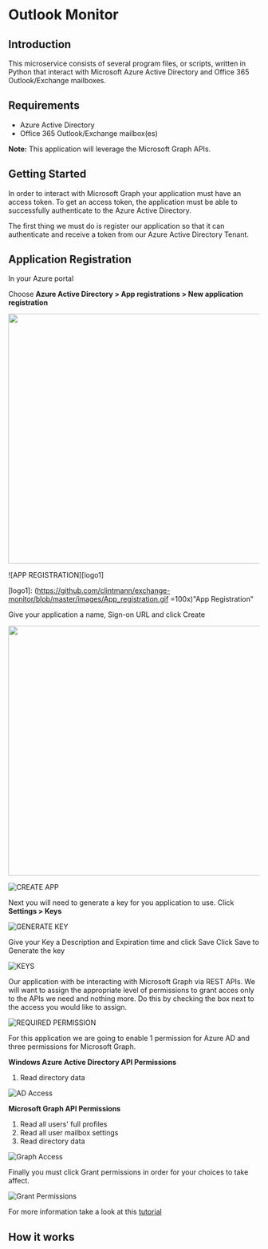 # Outlook Monitor

## Introduction

This microservice consists of several program files, or scripts, written in Python that interact 
with Microsoft Azure Active Directory and Office 365 Outlook/Exchange mailboxes.

## Requirements
* Azure Active Directory
* Office 365 Outlook/Exchange mailbox(es)

**Note:** This application will leverage the Microsoft Graph APIs.

## Getting Started
In order to interact with Microsoft Graph your application must have an access token. 
To get an access token, the application must be able to successfully authenticate to the 
Azure Active Directory.  

The first thing we must do is register our application so that it can authenticate and 
receive a token from our Azure Active Directory Tenant.

## Application Registration

In your Azure portal

Choose **Azure Active Directory > App registrations > New application registration**

<img src= "https://github.com/clintmann/exchange-monitor/blob/master/images/App_registration.gif" width="800" height="500" />

![APP REGISTRATION][logo1]

[logo1]: (https://github.com/clintmann/exchange-monitor/blob/master/images/App_registration.gif =100x)"App Registration"
 
Give your application a name, Sign-on  URL and click Create


<img src= "https://github.com/clintmann/exchange-monitor/blob/master/images/Create_app.gif" width="800" height="500" />

![CREATE APP][logo2]

[logo2]: https://github.com/clintmann/exchange-monitor/blob/master/images/Create_app.gif "Create App"
 
Next you will need to generate a key for you application to use. 
Click **Settings > Keys**

![GENERATE KEY][logo3]

[logo3]: https://github.com/clintmann/exchange-monitor/blob/master/images/Settings_generate_key.gif "Generate Key"

Give your Key a Description and Expiration time and click Save Click Save to Generate the key

![KEYS][logo4]

[logo4]: https://github.com/clintmann/exchange-monitor/blob/master/images/Keys.gif "Key"
 
Our application with be interacting with Microsoft Graph via REST APIs. We will want to assign the appropriate level of permissions to grant acces only to the APIs we need and nothing more. 
Do this by checking the box next to the access you would like to assign. 


![REQUIRED PERMISSION][logo6]

[logo6]: https://github.com/clintmann/exchange-monitor/blob/master/images/Required_permission.gif "Required Permission"

For this application we are going to enable 1 permission for Azure AD and three permissions for Microsoft Graph.

**Windows Azure Active Directory API Permissions**
1. Read directory data


![AD Access][logo7]

[logo7]: https://github.com/clintmann/exchange-monitor/blob/master/images/Enable_Access_AzureAD.gif "AD Access"
 

**Microsoft Graph API Permissions**
1. Read all users' full profiles
2. Read all user mailbox settings
3. Read directory data


![Graph Access][logo8]

[logo8]: https://github.com/clintmann/exchange-monitor/blob/master/images/Enable_Access_Graph.gif "Graph Access"
 
 
Finally you must click Grant permissions in order for your choices to take affect.


![Grant Permissions][logo9]

[logo9]: https://github.com/clintmann/exchange-monitor/blob/master/images/Grant_permissions.gif "Grant Permissions"
 


For more information take a look at this [tutorial](https://docs.microsoft.com/en-us/azure/active-directory-b2c/tutorial-register-applications#register-a-web-app)

## How it works

